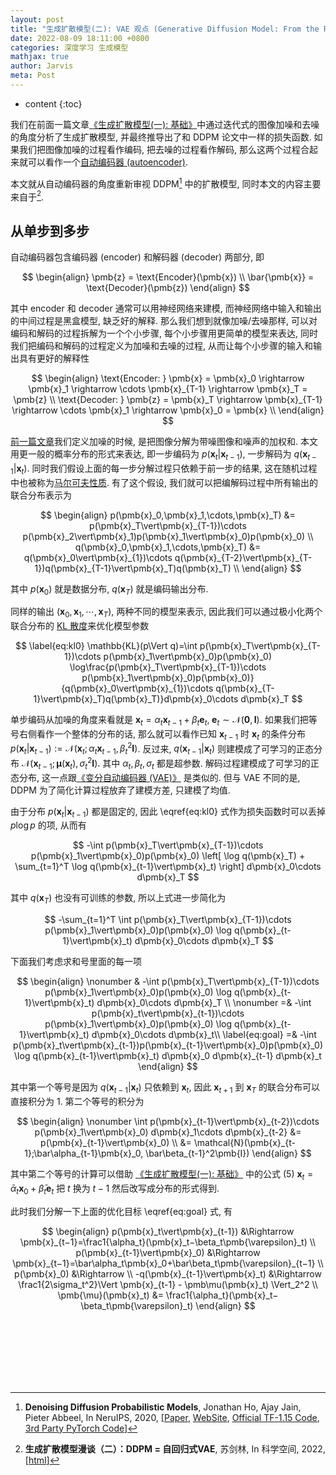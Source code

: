 ```yaml
---
layout: post
title: "生成扩散模型(二): VAE 观点 (Generative Diffusion Model: From the Perspective of VAE)"
date: 2022-08-09 18:11:00 +0800
categories: 深度学习 生成模型
mathjax: true
author: Jarvis
meta: Post
---
```


* content
{:toc}

我们在前面一篇文章[《生成扩散模型(一): 基础》](/2022/08/08/Diffusion-Model-1/)中通过迭代式的图像加噪和去噪的角度分析了生成扩散模型, 并最终推导出了和 DDPM 论文中一样的损失函数. 如果我们把图像加噪的过程看作编码, 把去噪的过程看作解码, 那么这两个过程合起来就可以看作一个[自动编码器 (autoencoder)](https://en.wikipedia.org/wiki/Autoencoder). 



本文就从自动编码器的角度重新审视 DDPM[^2] 中的扩散模型, 同时本文的内容主要来自于[^1]. 

## 从单步到多步

自动编码器包含编码器 (encoder) 和解码器 (decoder) 两部分, 即

$$
\begin{align}
    \pmb{z} = \text{Encoder}(\pmb{x}) \\
    \bar{\pmb{x}} = \text{Decoder}(\pmb{z})
\end{align}
$$

其中 encoder 和 decoder 通常可以用神经网络来建模, 而神经网络中输入和输出的中间过程是黑盒模型, 缺乏好的解释. 那么我们想到就像加噪/去噪那样, 可以对编码和解码的过程拆解为一个个小步骤, 每个小步骤用更简单的模型来表达, 同时我们把编码和解码的过程定义为加噪和去噪的过程, 从而让每个小步骤的输入和输出具有更好的解释性

$$
\begin{align}
    \text{Encoder: } \pmb{x} = \pmb{x}_0 \rightarrow \pmb{x}_1 \rightarrow \cdots \pmb{x}_{T-1} \rightarrow \pmb{x}_T = \pmb{z} \\
    \text{Decoder: } \pmb{z} = \pmb{x}_T \rightarrow \pmb{x}_{T-1} \rightarrow \cdots \pmb{x}_1 \rightarrow \pmb{x}_0 = \pmb{x} \\
\end{align}
$$

[前一篇文章](/2022/08/08/Diffusion-Model-1/)我们定义加噪的时候, 是把图像分解为带噪图像和噪声的加权和. 本文用更一般的概率分布的形式来表达, 即一步编码为 $p(\pmb{x}_t\vert\pmb{x}_{t-1})$, 一步解码为 $q(\pmb{x}_{t-1}\vert\pmb{x}_t)$. 同时我们假设上面的每一步分解过程只依赖于前一步的结果, 这在随机过程中也被称为[马尔可夫性质](https://en.wikipedia.org/wiki/Markov_property). 有了这个假设, 我们就可以把编解码过程中所有输出的联合分布表示为

$$
\begin{align}
p(\pmb{x}_0,\pmb{x}_1,\cdots,\pmb{x}_T) &= p(\pmb{x}_T\vert\pmb{x}_{T-1})\cdots p(\pmb{x}_2\vert\pmb{x}_1)p(\pmb{x}_1\vert\pmb{x}_0)p(\pmb{x}_0) \\
q(\pmb{x}_0,\pmb{x}_1,\cdots,\pmb{x}_T) &= q(\pmb{x}_0\vert\pmb{x}_{1})\cdots q(\pmb{x}_{T-2}\vert\pmb{x}_{T-1})q(\pmb{x}_{T-1}\vert\pmb{x}_T)q(\pmb{x}_T) \\
\end{align}
$$

其中 $p(\pmb{x}_0)$ 就是数据分布, $q(\pmb{x}_T)$ 就是编码输出分布. 

同样的输出 ($\pmb{x}_0,\pmb{x}_1,\cdots,\pmb{x}_T$), 两种不同的模型来表示, 因此我们可以通过极小化两个联合分布的 [KL 散度](/2018/09/18/Information-Theory/)来优化模型参数

$$ \label{eq:kl0}
\mathbb{KL}(p\Vert q)=\int p(\pmb{x}_T\vert\pmb{x}_{T-1})\cdots p(\pmb{x}_1\vert\pmb{x}_0)p(\pmb{x}_0) \log\frac{p(\pmb{x}_T\vert\pmb{x}_{T-1})\cdots p(\pmb{x}_1\vert\pmb{x}_0)p(\pmb{x}_0)}{q(\pmb{x}_0\vert\pmb{x}_{1})\cdots q(\pmb{x}_{T-1}\vert\pmb{x}_T)q(\pmb{x}_T)}d\pmb{x}_0\cdots d\pmb{x}_T
$$

单步编码从加噪的角度来看就是 $\pmb{x}_t = \alpha_t\pmb{x}_{t-1} + \beta_t\pmb{e}_t, \; \pmb{e}_t\sim\mathcal{N}(\pmb{0},\pmb{I})$. 如果我们把等号右侧看作一个整体的分布的话, 那么就可以看作已知 $\pmb{x}_{t-1}$ 时 $\pmb{x}_t$ 的条件分布
$p(\pmb{x}_t\vert \pmb{x}_{t−1}) := \mathcal{N}(\pmb{x}_t; \alpha_t\pmb{x}_{t−1},\beta_t^2\pmb{I})$. 反过来, $q(\pmb{x}_{t-1}\vert\pmb{x}_t)$ 则建模成了可学习的正态分布 $\mathcal{N}(\pmb{x}_{t-1};\pmb{\mu}(\pmb{x}_t), \sigma_t^2\pmb{I})$. 其中 $\alpha_t,\beta_t,\sigma_t$ 都是超参数. 解码过程建模成了可学习的正态分布, 这一点跟[《变分自动编码器 (VAE)》](https://arxiv.org/abs/1312.6114) 是类似的. 但与 VAE 不同的是, DDPM 为了简化计算过程放弃了建模方差, 只建模了均值. 

由于分布 $p(\pmb{x}_t\vert \pmb{x}_{t−1})$ 都是固定的, 因此 \eqref{eq:kl0} 式作为损失函数时可以丢掉 $p\log p$ 的项, 从而有

$$
-\int p(\pmb{x}_T\vert\pmb{x}_{T-1})\cdots p(\pmb{x}_1\vert\pmb{x}_0)p(\pmb{x}_0) \left[ \log q(\pmb{x}_T) + \sum_{t=1}^T \log q(\pmb{x}_{t-1}\vert\pmb{x}_t) \right] d\pmb{x}_0\cdots d\pmb{x}_T
$$

其中 $q(\pmb{x}_T)$ 也没有可训练的参数, 所以上式进一步简化为

$$
-\sum_{t=1}^T \int p(\pmb{x}_T\vert\pmb{x}_{T-1})\cdots p(\pmb{x}_1\vert\pmb{x}_0)p(\pmb{x}_0) \log q(\pmb{x}_{t-1}\vert\pmb{x}_t) d\pmb{x}_0\cdots d\pmb{x}_T
$$

下面我们考虑求和号里面的每一项

$$
\begin{align} \nonumber
& -\int p(\pmb{x}_T\vert\pmb{x}_{T-1})\cdots p(\pmb{x}_1\vert\pmb{x}_0)p(\pmb{x}_0) \log q(\pmb{x}_{t-1}\vert\pmb{x}_t) d\pmb{x}_0\cdots d\pmb{x}_T \\ \nonumber
=& -\int p(\pmb{x}_t\vert\pmb{x}_{t-1})\cdots p(\pmb{x}_1\vert\pmb{x}_0)p(\pmb{x}_0) \log q(\pmb{x}_{t-1}\vert\pmb{x}_t) d\pmb{x}_0\cdots d\pmb{x}_t\\ \label{eq:goal}
=& -\int p(\pmb{x}_t\vert\pmb{x}_{t-1})p(\pmb{x}_{t-1}\vert\pmb{x}_0)p(\pmb{x}_0) \log q(\pmb{x}_{t-1}\vert\pmb{x}_t) d\pmb{x}_0 d\pmb{x}_{t-1} d\pmb{x}_t 
\end{align}
$$

其中第一个等号是因为 $q(\pmb{x}_{t-1}\vert\pmb{x}_t)$ 只依赖到 $\pmb{x}_t$, 因此 $\pmb{x}_{t+1}$ 到 $\pmb{x}_T$ 的联合分布可以直接积分为 $1$. 第二个等号的积分为

$$
\begin{align} \nonumber
\int p(\pmb{x}_{t-1}\vert\pmb{x}_{t-2})\cdots p(\pmb{x}_1\vert\pmb{x}_0) d\pmb{x}_1\cdots d\pmb{x}_{t-2} &= p(\pmb{x}_{t-1}\vert\pmb{x}_0) \\
&= \mathcal{N}(\pmb{x}_{t-1};\bar\alpha_{t-1}\pmb{x}_0, \bar\beta_{t-1}^2\pmb{I})
\end{align}
$$

其中第二个等号的计算可以借助 [《生成扩散模型(一): 基础》](/2022/08/08/Diffusion-Model-1/#mjx-eqn-eq%3Axt_x0_2) 中的公式 (5) $\pmb{x}_t = \bar{\alpha}_t\pmb{x}_0 + \bar\beta_t\pmb{e}_t$ 把 $t$ 换为 $t-1$ 然后改写成分布的形式得到. 

此时我们分解一下上面的优化目标 \eqref{eq:goal} 式, 有

$$
\begin{align}
p(\pmb{x}_t\vert\pmb{x}_{t-1}) &\Rightarrow \pmb{x}_{t−1}=\frac1{\alpha_t}(\pmb{x}_t−\beta_t\pmb{\varepsilon}_t)  \\
p(\pmb{x}_{t-1}\vert\pmb{x}_0) &\Rightarrow \pmb{x}_{t−1}=\bar\alpha_t\pmb{x}_0+\bar\beta_t\pmb{\varepsilon}_{t−1} \\
p(\pmb{x}_0)                   &\Rightarrow \\ 
-q(\pmb{x}_{t-1}\vert\pmb{x}_t) &\Rightarrow \frac1{2\sigma_t^2}\Vert \pmb{x}_{t-1} - \pmb\mu(\pmb{x}_t) \Vert_2^2 \\
\pmb{\mu}(\pmb{x}_t) &= \frac1{\alpha_t}(\pmb{x}_t−\beta_t\pmb{\varepsilon}_t)
\end{align}
$$




<br/>
<br/>
<br/>
<br/>
<br/>
<br/>


[^1]:
    **生成扩散模型漫谈（二）：DDPM = 自回归式VAE**, 苏剑林, In 科学空间, 2022, [[html](https://spaces.ac.cn/archives/9152)]

[^2]:
    **Denoising Diffusion Probabilistic Models**, Jonathan Ho, Ajay Jain, Pieter Abbeel, In NeruIPS, 2020, [[Paper](https://proceedings.neurips.cc/paper/2020/hash/4c5bcfec8584af0d967f1ab10179ca4b-Abstract.html), [WebSite](https://hojonathanho.github.io/diffusion/), [Official TF-1.15 Code](https://github.com/hojonathanho/diffusion), [3rd Party PyTorch Code](https://github.com/lucidrains/denoising-diffusion-pytorch)]